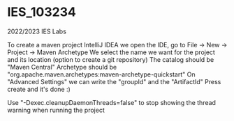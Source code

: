 # IES_103234
2022/2023 IES Labs

To create a maven project IntelliJ IDEA we open the IDE, go to File -> New -> Project -> Maven Archetype
We select the name we want for the project and its location (option to create a git repository)
The catalog should be "Maven Central"
Archetype should be "org.apache.maven.archetypes:maven-archetype-quickstart"
On "Advanced Settings"  we can write the "groupId" and the "ArtifactId"
Press create and it's done :)

Use "-Dexec.cleanupDaemonThreads=false" to stop showing the thread warning when running the project